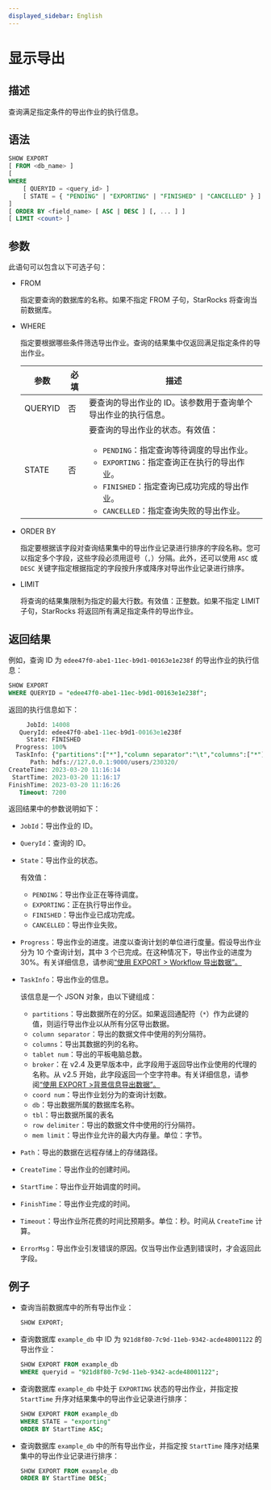 ```yaml
---
displayed_sidebar: English
---
```


# 显示导出

## 描述

查询满足指定条件的导出作业的执行信息。

## 语法

```SQL
SHOW EXPORT
[ FROM <db_name> ]
[
WHERE
    [ QUERYID = <query_id> ]
    [ STATE = { "PENDING" | "EXPORTING" | "FINISHED" | "CANCELLED" } ]
]
[ ORDER BY <field_name> [ ASC | DESC ] [, ... ] ]
[ LIMIT <count> ]
```

## 参数

此语句可以包含以下可选子句：

- FROM

  指定要查询的数据库的名称。如果不指定 FROM 子句，StarRocks 将查询当前数据库。

- WHERE

  指定要根据哪些条件筛选导出作业。查询的结果集中仅返回满足指定条件的导出作业。

  | **参数** | **必填** | **描述**                                              |
  | ------------- | ------------ | ------------------------------------------------------------ |
  | QUERYID       | 否           | 要查询的导出作业的 ID。该参数用于查询单个导出作业的执行信息。 |
  | STATE         | 否           | 要查询的导出作业的状态。有效值：<ul><li>`PENDING`：指定查询等待调度的导出作业。</li><li>`EXPORTING`：指定查询正在执行的导出作业。</li><li>`FINISHED`：指定查询已成功完成的导出作业。</li><li>`CANCELLED`：指定查询失败的导出作业。</li></ul> |

- ORDER BY

  指定要根据该字段对查询结果集中的导出作业记录进行排序的字段名称。您可以指定多个字段，这些字段必须用逗号（`,`）分隔。此外，还可以使用 `ASC` 或 `DESC` 关键字指定根据指定的字段按升序或降序对导出作业记录进行排序。

- LIMIT

  将查询的结果集限制为指定的最大行数。有效值：正整数。如果不指定 LIMIT 子句，StarRocks 将返回所有满足指定条件的导出作业。

## 返回结果

例如，查询 ID 为 `edee47f0-abe1-11ec-b9d1-00163e1e238f` 的导出作业的执行信息：

```SQL
SHOW EXPORT
WHERE QUERYID = "edee47f0-abe1-11ec-b9d1-00163e1e238f";
```

返回的执行信息如下：

```SQL
     JobId: 14008
   QueryId: edee47f0-abe1-11ec-b9d1-00163e1e238f
     State: FINISHED
  Progress: 100%
  TaskInfo: {"partitions":["*"],"column separator":"\t","columns":["*"],"tablet num":10,"broker":"","coord num":1,"db":"db0","tbl":"tbl_simple","row delimiter":"\n","mem limit":2147483648}
      Path: hdfs://127.0.0.1:9000/users/230320/
CreateTime: 2023-03-20 11:16:14
 StartTime: 2023-03-20 11:16:17
FinishTime: 2023-03-20 11:16:26
   Timeout: 7200
```

返回结果中的参数说明如下：

- `JobId`：导出作业的 ID。
- `QueryId`：查询的 ID。
- `State`：导出作业的状态。

  有效值：

  - `PENDING`：导出作业正在等待调度。
  - `EXPORTING`：正在执行导出作业。
  - `FINISHED`：导出作业已成功完成。
  - `CANCELLED`：导出作业失败。

- `Progress`：导出作业的进度。进度以查询计划的单位进行度量。假设导出作业分为 10 个查询计划，其中 3 个已完成。在这种情况下，导出作业的进度为 30%。有关详细信息，请参阅[“使用 EXPORT > Workflow 导出数据”。](../../../unloading/Export.md#workflow)
- `TaskInfo`：导出作业的信息。

  该信息是一个 JSON 对象，由以下键组成：

  - `partitions`：导出数据所在的分区。如果返回通配符（`*`）作为此键的值，则运行导出作业以从所有分区导出数据。
  - `column separator`：导出的数据文件中使用的列分隔符。
  - `columns`：导出其数据的列的名称。
  - `tablet num`：导出的平板电脑总数。
  - `broker`：在 v2.4 及更早版本中，此字段用于返回导出作业使用的代理的名称。从 v2.5 开始，此字段返回一个空字符串。有关详细信息，请参阅[“使用 EXPORT >背景信息导出数据”。](../../../unloading/Export.md#background-information)
  - `coord num`：导出作业划分为的查询计划数。
  - `db`：导出数据所属的数据库名称。
  - `tbl`：导出数据所属的表名
  - `row delimiter`：导出的数据文件中使用的行分隔符。
  - `mem limit`：导出作业允许的最大内存量。单位：字节。

- `Path`：导出的数据在远程存储上的存储路径。
- `CreateTime`：导出作业的创建时间。
- `StartTime`：导出作业开始调度的时间。
- `FinishTime`：导出作业完成的时间。
- `Timeout`：导出作业所花费的时间比预期多。单位：秒。时间从 `CreateTime` 计算。
- `ErrorMsg`：导出作业引发错误的原因。仅当导出作业遇到错误时，才会返回此字段。

## 例子

- 查询当前数据库中的所有导出作业：

  ```SQL
  SHOW EXPORT;
  ```

- 查询数据库 `example_db` 中 ID 为 `921d8f80-7c9d-11eb-9342-acde48001122` 的导出作业：

  ```SQL
  SHOW EXPORT FROM example_db
  WHERE queryid = "921d8f80-7c9d-11eb-9342-acde48001122";
  ```

- 查询数据库 `example_db` 中处于 `EXPORTING` 状态的导出作业，并指定按 `StartTime` 升序对结果集中的导出作业记录进行排序：

  ```SQL
  SHOW EXPORT FROM example_db
  WHERE STATE = "exporting"
  ORDER BY StartTime ASC;
  ```

- 查询数据库 `example_db` 中的所有导出作业，并指定按 `StartTime` 降序对结果集中的导出作业记录进行排序：

  ```SQL
  SHOW EXPORT FROM example_db
  ORDER BY StartTime DESC;
  ```
